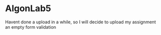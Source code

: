 # AlgonLab5
Havent done a upload in a while, so I will decide to upload my assignment an empty form validation
